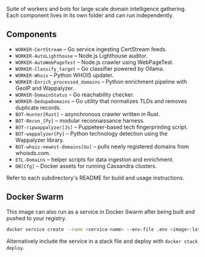 
Suite of workers and bots for large scale domain intelligence gathering.
Each component lives in its own folder and can run independently.

## Components
- `WORKER-CertStream` – Go service ingesting CertStream feeds.
- `WORKER-AutoLighthouse` – Node.js Lighthouse auditor.
- `WORKER-AutoWebPageTest` – Node.js crawler using WebPageTest.
- `WORKER-Classify_target` – Go classifier powered by Ollama.
- `WORKER-Whois` – Python WHOIS updater.
- `WORKER-Enrich_processed_domains` – Python enrichment pipeline with GeoIP and Wappalyzer.
- `WORKER-DomainStatus` – Go reachability checker.
- `WORKER-DedupeDomains` – Go utility that normalizes TLDs and removes duplicate records.
- `BOT-Hunter[Rust]` – asynchronous crawler written in Rust.
- `BOT-Recon_[Py]` – modular reconnaissance harness.
- `BOT-ripwappalyzer[Js]` – Puppeteer-based tech fingerprinting script.
- `BOT-wappalyzer[Py]` – Python technology detection using the Wappalyzer library.
- `BOT-whois-newest-domains[Go]` – pulls newly registered domains from whoisds.com.
- `ETL-Domains` – helper scripts for data ingestion and enrichment.
- `DB[Cfg]` – Docker assets for running Cassandra clusters.

Refer to each subdirectory's README for build and usage instructions.

## Docker Swarm

This image can also run as a service in Docker Swarm after being built and pushed to your registry.

```bash
docker service create --name <service-name> --env-file .env <image>:latest
```

Alternatively include the service in a stack file and deploy with `docker stack deploy`.
